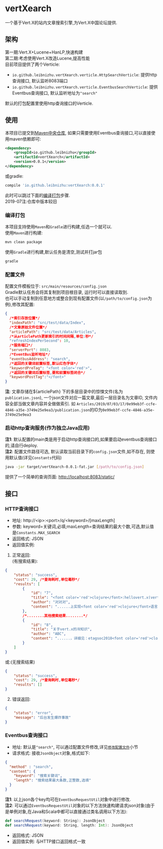 # vertXearch
一个基于Vert.X的站内文章搜索引擎,为Vert.X中国论坛提供.  

## 架构
第一期:Vert.X+Lucene+HanLP,快速构建  
第二期:考虑使用Vert.X改造Lucene,提高性能  
目前项目提供了两个Verticle:  
- `io.github.leibnizhu.vertXearch.verticle.HttpSearchVerticle`: 提供http查询接口, 默认监听8083端口
- `io.github.leibnizhu.vertXearch.verticle.EventbusSearchVerticle`: 提供Eventbus查询接口, 默认监听地址为`"search"`

默认的打包配置里使用http查询接口的Verticle.  

## 使用
本项目已提交到[Maven中央仓库](https://search.maven.org/#artifactdetails%7Cio.github.leibnizhu%7CvertXearch%7C0.0.1%7Cjar), 如果只需要使用Eventbus查询接口,可以直接使用maven依赖即可:  
```xml
<dependency>
    <groupId>io.github.leibnizhu</groupId>
    <artifactId>vertXearch</artifactId>
    <version>0.0.1</version>
</dependency>
```
或gradle:
```groovy
compile 'io.github.leibnizhu:vertXearch:0.0.1'
```
此时可以跳过下面的[编译打包](#编译打包)步骤.  
2019-07注:仓库中版本较旧

### 编译打包
本项目支持使用`Maven`和`Gradle`进行构建,任选一个就可以.  
使用`Maven`进行构建:  
```bash
mvn clean package
```
使用`Gradle`进行构建,默认任务是清空,测试并打jar包
```bash
gradle
```

### 配置文件
配置文件模板位于: `src/main/resources/config.json`  
Gradle默认任务会将其复制到项目根目录, 运行时可以直接读取到.  
也可以手动复制到任意地方或整合到现有配置文件(以`/path/to/config.json`为例),修改其配置:
```json
{
  /*索引存放位置*/
  "indexPath": "src/test/data/Index",
  /*文章原始文件位置*/
  "articlePath": "src/test/data/Articles",
  /*从articlePath更新索引的时间间隔,单位:秒*/
  "refreshIndexPerSecond": 10,
  /*服务端口*/
  "serverPort": 8083,
  /*EventBus监听地址*/
  "eventbusAddress": "search",
  /*返回的关键词前置标签,默认红色字体*/
  "keywordPreTag": "<font color='red'>",
  /*返回的关键词后置标签,要和前置标签闭合*/
  "keywordPostTag":"</font>"
}
```
**注**: 文章存储在${articlePath} 下的多层目录中的惊悚文件(名为`publication.json`), 一个json文件对应一篇文章,最后一层目录名为文章ID, 文件内容全部当做文章内容并全做做索引. 如 `Articles/2019/07/03/17/0e99eb3f-ccfe-4846-a35e-3749e25e9ea3/publication.json`的ID为`0e99eb3f-ccfe-4846-a35e-3749e25e9ea3`

### 启动http查询服务(作为独立Java应用)
**注1**: 默认配置的main类是用于启动http查询接口的,如果要启动eventbus查询接口的,请自行deploy.    
**注2**: 配置文件路径可选, 默认读取当前目录下的`config.json`文件,如不存在, 则使用默认值(详见`Constants`代码)   
```bash
java -jar target/vertXearch-0.0.1-fat.jar [/path/to/config.json]
```
提供了一个简单的查询页面: [http://localhost:8083/static/](http://localhost:8083/static/)

## 接口
### HTTP查询接口
- 地址: http://&lt;ip&gt;:&lt;port&gt;/q/&lt;keyword&gt;/[maxLength]
- 参数: keyword=关键词,必填;maxLength=查询结果的最大个数,可选,默认值是`Constants.MAX_SEARCH`
- 返回格式: JSON
- 返回值实例:

1. 正常返回:  
(有搜索结果):
```json
{
    "status": "success",
    "cost": 29, /*查询耗时,单位毫秒*/
    "results": [
        {
            "id": "7",
            "title": "<font color='red'>clojure</font>:hellovert.x(vertx-lang-clojure发布)",
            "author": "对对对",
            "content": "......上实现<font color='red'>clojure</font>语言......：vert.x上的<font color='red'>clojure</font>语言支持（项目已开源）​......"
        },
        /*........其他搜索结果........*/
        {
            "id": "8",
            "title": "关于vert.x的冷知识",
            "author": "ABC",
            "content": "......，详细见：etagsoc2018<font color='red'>clojure</font>的符号是......"
        }
    ]
}
```

或:(无搜索结果)
```json
{
    "status": "success",
    "cost": 29, /*查询耗时,单位毫秒*/
    "results": []
}
```

2. 错误返回:
```json
{
    "status": "error",
    "message": "后台发生爆炸事故"
}
```

### Eventbus查询接口
- 地址: 默认是`"search"`, 可以通过配置文件修改,详见[`修改配置文件`](#修改配置文件)小节
- 请求格式: 接收`JsonObject`对象,格式如下:  

```json
{
  "method" : "search",
  "content": {
    "keyword": "搜索关键词",
    "length": "搜索结果最大条数,正整数,选填"
  }
}
```
**注1**: 以上json各个key均可在`EventbusRequestUtil`对象中进行修改.  
**注2**: 可以通过`EventbusRequestUtil`对象的以下方法快速构建请求json对象(由于是单例对象,在Java和Scala中都可以直接通过类名调用以下方法):  
```scala
def searchRequest(keyword: String): JsonObject
def searchRequest(keyword: String, length: Int): JsonObject
```
- 返回格式: JSON
- 返回值实例: 与HTTP接口返回格式一致